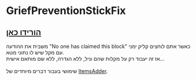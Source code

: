 # GriefPreventionStickFix

## [הורידו כאן](https://www.spigotmc.org/resources/griefpreventionstickfix.76015/)

&#x20;משבית את ההודעה "No one has claimed this block"  כאשר אתם לוחצים קליק ימני עם מקל שיש לו נתוני מטא.\
&#x20;אז זה יעבוד רק על מקלות שהם וניל, ללא הגדרה, ללא שם מותאם אישית...\
\
&#x20;שימושי בעבור דברים מיוחדים של [ItemsAdder](https://www.spigotmc.org/resources/%E2%9C%85must-have%E2%9C%85-itemsadder%E2%9C%A8-custom-items-huds-guis-textures-3dmodels-emojis-blocks-wings-hats.73355/).

